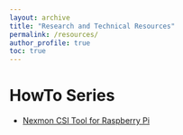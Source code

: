 ```yaml
---
layout: archive
title: "Research and Technical Resources"
permalink: /resources/
author_profile: true
toc: true
---
```


# HowTo Series
* [Nexmon CSI Tool for Raspberry Pi](/posts/blog-post-rpi-nexmon-csi/)